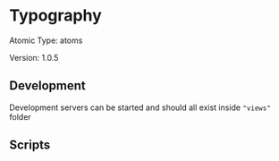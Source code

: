 # Typography

Atomic Type: atoms

Version: 1.0.5

## Development

Development servers can be started and should all exist inside `"views"` folder

## Scripts
